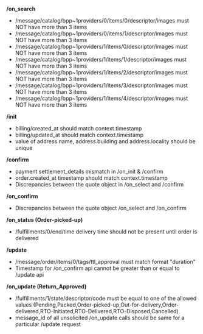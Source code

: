 **/on_search**
- /message/catalog/bpp~1providers/0/items/0/descriptor/images must NOT have more than 3 items
- /message/catalog/bpp~1providers/0/items/1/descriptor/images must NOT have more than 3 items
- /message/catalog/bpp~1providers/1/items/0/descriptor/images must NOT have more than 3 items
- /message/catalog/bpp~1providers/1/items/1/descriptor/images must NOT have more than 3 items
- /message/catalog/bpp~1providers/1/items/2/descriptor/images must NOT have more than 3 items
- /message/catalog/bpp~1providers/1/items/3/descriptor/images must NOT have more than 3 items
- /message/catalog/bpp~1providers/1/items/4/descriptor/images must NOT have more than 3 items

**/init**
- billing/created_at should match context.timestamp
- billing/updated_at should match context.timestamp
- value of address.name, address.building and address.locality should be unique

**/confirm**
- payment settlement_details mismatch in /on_init & /confirm
- order.created_at timestamp should match context.timestamp
- Discrepancies between the quote object in /on_select and /confirm

**/on_confirm**
- Discrepancies between the quote object /on_select and /on_confirm

**/on_status (Order-picked-up)**
- /fulfillments/0/end/time delivery time should not be present until order is delivered


**/update**
- /message/order/items/0/tags/ttl_approval must match format "duration"
- Timestamp for /on_confirm api cannot be greater than or equal to /update api


**/on_update (Return_Approved)**
- /fulfillments/1/state/descriptor/code must be equal to one of the allowed values (Pending,Packed,Order-picked-up,Out-for-delivery,Order-delivered,RTO-Initiated,RTO-Delivered,RTO-Disposed,Cancelled)
- message_id of all unsolicited /on_update calls should be same for a particular /update request




